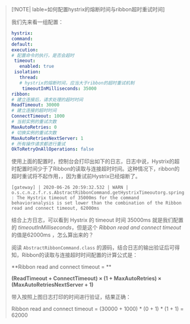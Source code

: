 





































> [!NOTE| lable=如何配置hystrix的熔断时间与ribbon超时重试时间]
>
> 我们先来看一组配置：
>
>
> ```yml
> hystrix:
> command:
> default:
> execution:
> # 配置命令的执行，是否会超时
>  timeout:
>    enabled: true
>  isolation:
>    thread:
>    # hystrix的熔断时间，应当大于ribbon的超时重试机制
>     timeoutInMilliseconds: 35000
> ribbon:
> # 建立连接后，请求处理的超时时间 
> ReadTimeout: 30000
> # 建立连接的超时时间
> ConnectTimeout: 1000
> # 当前实例的重试次数
> MaxAutoRetries: 0
> # 切换实例的重试次数
> MaxAutoRetriesNextServer: 1
> # 所有操作请求都进行重试
> OkToRetryOnAllOperations: false
> ```
>
> 使用上面的配置时，控制台会打印出如下的日志，日志中说，Hystrix的超时配置时间少于了Ribbon的读取与连接超时时间。这种情况下，ribbon的超时重试将不起作用，，因为重试前Hystrix已经熔断了。
>
>
> ```
> [gateway] | 2020-06-26 20:59:32.532 | WARN | o.s.c.n.z.f.r.s.AbstractRibbonCommand.getHystrixTimeoutorg.springframework.cloud.netflix.zuul.filters.route.support.AbstractRibbonCommand : The Hystrix timeout of 35000ms for the command behavioranalysis is set lower than the combination of the Ribbon read and connect timeout, 62000ms
> ```
> 结合上方日志，可以看到 Hystrix 的 timeout 时间 35000ms 就是我们配置的 *timeoutInMilliseconds*，但是这个 *Ribbon read and connect timeout* 的值是62000ms ，怎么算出来的？
>
> 阅读 `AbstractRibbonCommand.class` 的源码，结合日志的输出验证后可得知，Ribbon的读取与连接超时时间配置的计算公式是：
>
> **Ribbon read and connect timeout = **
>
> **(ReadTimeout + ConnectTimeout) × (1 + MaxAutoRetries) × (MaxAutoRetriesNextServer + 1)** 
>
> 带入按照上图日志打印的时间进行验证，结果正确：
>
> Ribbon read and connect timeout = (30000 + 1000) * (0 + 1) * (1 + 1) = 62000
